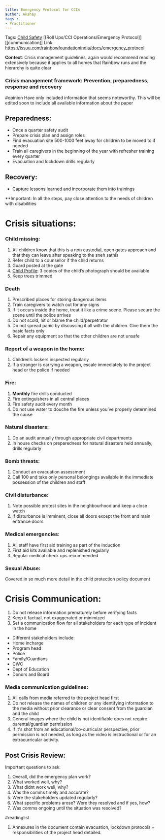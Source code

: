 ```yaml
---
title: Emergency Protocol for CCIs
author: Akshay
tags :
- Practitioner
---
```

Tags: [Child Safety](Roll%20Ups/Child%20Safety/Child%20Safety.md) [[Roll Ups/CCI Operations/Emergency Protocol]] [[communication]]
Link: https://issuu.com/rainbowfoundationindia/docs/emergency_protocol

**Context**: Crisis management guidelines, again would recommend reading extensively because it applies to all homes that Rainbow runs and the hierarchy is quite clear

### Crisis management framework: Prevention, preparedness, response and recovery 
#opinion Have only included information that seems noteworthy. This will be edited soon to include all available information about the paper

## Preparedness: 
- Once a quarter safety audit 
- Prepare crisis plan and assign roles 
- Find evacuation site 500-1000 feet away for children to be moved to if needed 
- Train all caregivers in the beginning of the year with refresher training every quarter 
- Evacuation and lockdown drills regularly 

## Recovery: 
- Capture lessons learned and incorporate them into trainings 

**Important: In all the steps, pay close attention to the needs of children with disabilities

# Crisis situations: 
### Child missing: 
1. All children know that this is a non custodial, open gates approach and that they can leave after speaking to the sneh sathis 
2. Refer child to a counsellor if the child returns 
3. Guard posted at the gate
4. [Child Profile](Roll%20Ups/Child%20Development/Child%20Profile.md): 3 copies of the child’s photograph should be available
5. Keep trees trimmed 

### Death 
1. Prescribed places for storing dangerous items 
2. Train caregivers to watch out for any signs 
3. If it occurs inside the home, treat it like a crime scene. Please secure the scene until the police arrives 
4. Do not scold, hit or blame the child/perpetrator 
5. Do not spread panic by discussing it all with the children. Give them the basic facts only 
6. Repair any equipment so that the other children are not unsafe 

### Report of a weapon in the home: 
1. Children’s lockers inspected regularly 
2. If a  stranger is carrying a weapon, escale immediately to the project head or the police if needed 

### Fire:
1. **Monthly** fire drills conducted
2. Fire extinguishers in all central places 
3. Fire safety audit every month 
4. Do not use water to douche the fire unless you’ve properly determined the cause 

### Natural disasters: 
1. Do an audit annually through appropriate civil departments 
2. In house checks on preparedness for natural disasters held annually, drills regularly 

### Bomb threats: 
1. Conduct an evacuation assessment 
2. Call 100 and take only personal belongings available in the immediate possession of the children and staff 

### Civil disturbance: 
1. Note possible protest sites in the neighbourhood and keep a close watch
2. If disturbance is imminent, close all doors except the front and main entrance doors 

### Medical emergencies: 
1. All staff have first aid training as part of the induction 
2. First aid kits available and replenished regularly 
3. Regular medical check ups recommended 

### Sexual Abuse: 
Covered in so much more detail in the child protection policy document 

# Crisis Communication:
1. Do not release information prematurely before verifying facts 
2. Keep it factual, not exaggerated or minimized 
3. Set a communication flow for all stakeholders for each type of incident in the home 
- Different stakeholders include: 
- Home incharge 
- Program head 
- Police 
- Family/Guardians 
- CWC
- Dept of Education 
- Donors and Board 

### Media communication guidelines: 
1. All calls from media referred to the project head first 
2. Do not release the names of children or any identifying information to the media without prior clearance or clear consent from the guardian and the child 
3. General images where the child is not identifiable does not require parental/guardian permission
4. If it's shot from an educational/co-curricular perspective, prior permission is not needed, as long as the video is instructional or for an extracurricular activity. 

## Post Crisis Review: 
Important questions to ask: 
1. Overall, did the emergency plan work? 
2. What worked well, why? 
3. What didnt work well, why?
4. Was the comms timely and accurate? 
5. Were the stakeholders updated regularly? 
6. What specific problems arose? Were they resolved and if yes, how? 
7. Was comms ongoing until the situation was resolved? 


#readinglist 
1. Annexures in the document contain evacuation, lockdown protocols + responsibilities of the project head detailed. 




